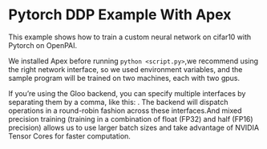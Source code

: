 # Pytorch DDP Example With Apex

  This example shows how to train a custom neural network on cifar10 with Pytorch on OpenPAI.

  We installed Apex before running `python <script.py>`,we recommend using the right network interface, so we used environment variables, and the sample program will be trained on two machines, each with two gpus.

  If you’re using the Gloo backend, you can specify multiple interfaces by separating them by a comma, like this: . The backend will dispatch operations in a round-robin fashion across these interfaces.And mixed precision training (training in a combination of float (FP32) and half (FP16) precision) allows us to use larger batch sizes and take advantage of NVIDIA Tensor Cores for faster computation.

